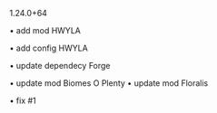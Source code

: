 1.24.0+64

• add mod HWYLA

• add config HWYLA

• update dependecy Forge

• update mod Biomes O Plenty
• update mod Floralis

• fix #1
